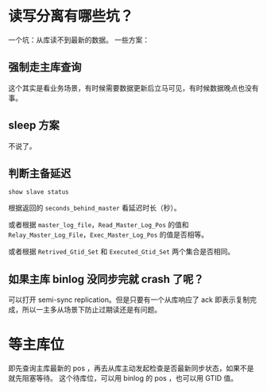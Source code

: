 # 读写分离有哪些坑？

一个坑：从库读不到最新的数据。
一些方案：

## 强制走主库查询
这个其实是看业务场景，有时候需要数据更新后立马可见，有时候数据晚点也没有事。


## sleep 方案
不说了。

## 判断主备延迟

```
show slave status
```
根据返回的 `seconds_behind_master` 看延迟时长（秒）。

或者根据 `master_log_file`，`Read_Master_Log_Pos` 的值和 `Relay_Master_Log_File`，`Exec_Master_Log_Pos` 的值是否相等。

或者根据 `Retrived_Gtid_Set` 和 `Executed_Gtid_Set` 两个集合是否相同。

## 如果主库 binlog 没同步完就 crash 了呢？
可以打开 semi-sync replication。但是只要有一个从库响应了 ack 即表示复制完成，所以一主多从场景下防止过期读还是有问题。

# 等主库位
即先查询主库最新的 pos ，再去从库主动发起检查是否最新同步状态，如果不是就先阻塞等待。
这个待库位，可以用 binlog 的 pos ，也可以用 GTID 值。
